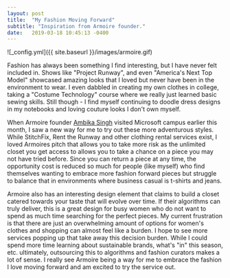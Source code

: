 ```yaml
---
layout: post
title:  "My Fashion Moving Forward"
subtitle: "Inspiration from Armoire founder."
date:   2019-03-18 10:45:13 -0400
---
```


![_config.yml]({{ site.baseurl }}/images/armoire.gif)

Fashion has always been something I find interesting, but I have never felt included in. Shows like "Project Runway", and even "America's Next Top Model" showcased amazing looks that I loved but never have been in the environment to wear. I even dabbled in creating my own clothes in college, taking a "Costume Technology" course where we really just learned basic sewing skills. Still though - I find myself continuing to doodle dress designs in my notebooks and loving couture looks I don't own myself. 

When Armoire founder [Ambika Singh](https://www.geekwire.com/2018/fashion-rental-startup-armoire-closet-future-raises-3m-grow-expand-offerings/) visited Microsoft campus earlier this month, I saw a new way for me to try out these more adventurous styles. While StitchFix, Rent the Runway and other clothing rental services exist, I loved Armoires pitch that allows you to take more risk as the unlimited closet you get access to allows you to take a chance on a piece you may not have tried before. Since you can return a piece at any time, the opportunity cost is reduced so much for people (like myself) who find themselves wanting to embrace more fashion forward pieces but struggle to balance that in environments where business casual is t-shirts and jeans. 

Armoire also has an interesting design element that claims to build a closet catered towards your taste that will evolve over time. If their algorithms can truly deliver, this is a great design for busy women who do not want to spend as much time searching for the perfect pieces. My current frustration is that there are just an overwhelming amount of options for women's clothes and shopping can almost feel like a burden. I hope to see more services popping up that take away this decision burden. While I could spend more time learning about sustainable brands, what's "in" this season, etc. ultimately, outsourcing this to algorithms and fashion curators makes a lot of sense. I really see Armoire being a way for me to embrace the fashion I love moving forward and am excited to try the service out. 